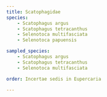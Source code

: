 ```yaml
---
title: Scatophagidae
species:
    - Scatophagus argus
    - Scatophagus tetracanthus
    - Selenotoca multifasciata
    - Selenotoca papuensis

sampled_species:
    - Scatophagus argus
    - Scatophagus tetracanthus
    - Selenotoca multifasciata

order: Incertae sedis in Eupercaria

---
```

